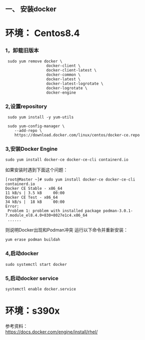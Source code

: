 ## 一、 安装docker
# 环境：  Centos8.4

### 1，卸载旧版本
```
 sudo yum remove docker \
                  docker-client \
                  docker-client-latest \
                  docker-common \
                  docker-latest \
                  docker-latest-logrotate \
                  docker-logrotate \
                  docker-engine
```
### 2,设置repository
```
 sudo yum install -y yum-utils

 sudo yum-config-manager \
    --add-repo \
    https://download.docker.com/linux/centos/docker-ce.repo
``` 
### 3,安装Docker Engine
```
sudo yum install docker-ce docker-ce-cli containerd.io
```
如果安装时遇到下面这个问题：
```
[root@Master ~]# sudo yum install docker-ce docker-ce-cli containerd.io
Docker CE Stable - x86_64                                                                                      11 kB/s | 3.5 kB     00:00
Docker CE Test - x86_64                                                                                        34 kB/s |  18 kB     00:00
Error:
 Problem 1: problem with installed package podman-3.0.1-7.module_el8.4.0+830+8027e1c4.x86_64
 ......
```
则说明Docker出现和Podman冲突
运行以下命令并重新安装：
```
yum erase podman buildah
```

### 4,启动docker
```
sudo systemctl start docker
```
### 5,启动docker service
```
systemctl enable docker.service
```

# 环境：s390x 
参考资料：  
https://docs.docker.com/engine/install/rhel/
